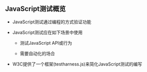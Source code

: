 ## JavaScript测试概览

* JavaScript测试通过编程的方式验证功能

* JavaScript测试应在如下场景中使用

    * 测试JavaScript API或行为

    * 需要自动化的场合

* W3C提供了一个框架(testharness.js)来简化JavaScript测试的编写
